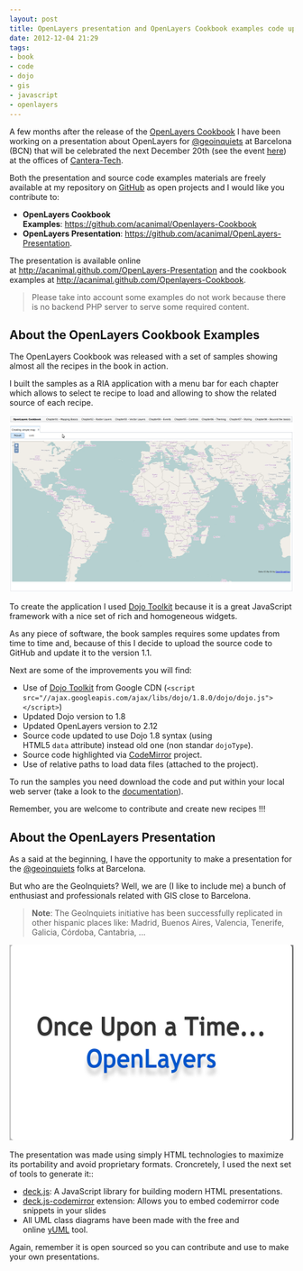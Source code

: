 ```yaml
---
layout: post
title: OpenLayers presentation and OpenLayers Cookbook examples code update
date: 2012-12-04 21:29
tags:
- book
- code
- dojo
- gis
- javascript
- openlayers
---
```

A few months after the release of the <a href="//2012/09/02/openlayers-cookbook-is-out">OpenLayers Cookbook</a> I have been working on a presentation about OpenLayers for <a href="http://twitter.com/geoinquiets">@geoinquiets</a> at Barcelona (BCN) that will be celebrated the next December 20th (see the event <a href="http://www.eventbrite.es/event/4934313665/eorg?ebtv=C">here</a>) at the offices of <a href="http://www.cantera-tech.com/es/">Cantera-Tech</a>.

<p>Both the presentation and source code examples materials are freely available at my repository on <a href="https://github.com/acanimal">GitHub</a> as open projects and I would like you contribute to:</p>
<ul>
<li><strong>OpenLayers Cookbook Examples</strong>: <a href="https://github.com/acanimal/Openlayers-Cookbook">https://github.com/acanimal/Openlayers-Cookbook</a></li>
<li><strong>OpenLayers Presentation</strong>: <a href="https://github.com/acanimal/OpenLayers-Presentation">https://github.com/acanimal/OpenLayers-Presentation</a>.</li>
</ul>
<p>The presentation is available online at <a href="http://acanimal.github.com/OpenLayers-Presentation">http://acanimal.github.com/OpenLayers-Presentation</a> and the cookbook examples at <a href="http://acanimal.github.com/Openlayers-Cookbook">http://acanimal.github.com/Openlayers-Cookbook</a>.</p>
<blockquote><p>Please take into account some examples do not work because there is no backend PHP server to serve some required content.</p></blockquote>
<h2>About the OpenLayers Cookbook Examples</h2>
<p>The OpenLayers Cookbook was released with a set of samples showing almost all the recipes in the book in action.</p>
<p>I built the samples as a RIA application with a menu bar for each chapter which allows to select te recipe to load and allowing to show the related source of each recipe.</p>
<p><a href="http://acanimal.github.com/Openlayers-Cookbook/"><img class="aligncenter size-full wp-image-1094" title="ol_source_code_examples" src="./images/ol_source_code_examples.png" alt="" width="550" height="314" /></a></p>
<p>To create the application I used <a href="http://dojotoolkit.org/">Dojo Toolkit</a> because it is a great JavaScript framework with a nice set of rich and homogeneous widgets.</p>
<p>As any piece of software, the book samples requires some updates from time to time and, because of this I decide to upload the source code to GitHub and update it to the version 1.1.</p>
<p>Next are some of the improvements you will find:</p>
<ul>
<li>Use of <a href="http://dojotoolkit.org/">Dojo Toolkit</a> from Google CDN (<code>&lt;script src="//ajax.googleapis.com/ajax/libs/dojo/1.8.0/dojo/dojo.js"&gt;&lt;/script&gt;</code>)</li>
<li>Updated Dojo version to 1.8</li>
<li>Updated OpenLayers version to 2.12</li>
<li>Source code updated to use Dojo 1.8 syntax (using HTML5 <code>data</code> attribute) instead old one (non standar <code>dojoType</code>).</li>
<li>Source code highlighted via <a href="http://codemirror.net/">CodeMirror</a> project.</li>
<li>Use of relative paths to load data files (attached to the project).</li>
</ul>
<p>To run the samples you need download the code and put within your local web server (take a look to the <a href="https://github.com/acanimal/Openlayers-Cookbook#how-to-run-the-examples-">documentation</a>).</p>
<p>Remember, you are welcome to contribute and create new recipes !!!</p>
<h2>About the OpenLayers Presentation</h2>
<p>As a said at the beginning, I have the opportunity to make a presentation for the <a href="http://twitter.com/geoinquiets">@geoinquiets</a> folks at Barcelona.</p>
<p>But who are the GeoInquiets? Well, we are (I like to include me) a bunch of enthusiast and professionals related with GIS close to Barcelona.</p>
<blockquote><p><strong>Note</strong>: The GeoInquiets initiative has been successfully replicated in other hispanic places like: Madrid, Buenos Aires, Valencia, Tenerife, Galicia, Córdoba, Cantabria, ...</p></blockquote>
<p style="text-align: center;"><a href="http://acanimal.github.com/OpenLayers-Presentation"><img class="aligncenter size-full wp-image-1096" title="ol-presentation" src="./images/ol-presentation.png" alt="" width="550" height="347" /></a></p>
<p>The presentation was made using simply HTML technologies to maximize its portability and avoid proprietary formats. Croncretely, I used the next set of tools to generate it::</p>
<ul>
<li><a href="https://github.com/imakewebthings/deck.js">deck.js</a>: A JavaScript library for building modern HTML presentations.</li>
<li><a href="https://github.com/iros/deck.js-codemirror">deck.js-codemirror</a> extension: Allows you to embed codemirror code snippets in your slides</li>
<li>All UML class diagrams have been made with the free and online <a href="http://yuml.me/diagram/scruffy/class/draw">yUML</a> tool.</li>
</ul>
<p>Again, remember it is open sourced so you can contribute and use to make your own presentations.</p>
